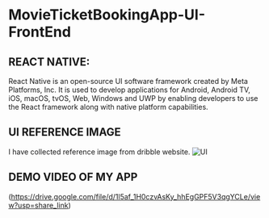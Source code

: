 # MovieTicketBookingApp-UI-FrontEnd

## REACT NATIVE:
React Native is an open-source UI software framework created by Meta Platforms, Inc. It is used to develop applications for Android, Android TV, iOS, macOS, tvOS, Web, Windows and UWP by enabling developers to use the React framework along with native platform capabilities.
## UI REFERENCE IMAGE
I have collected reference image from dribble website. 
![UI](https://cdn.dribbble.com/userupload/4095170/file/original-75d382f823a969b74b4d446aaa810147.png?compress=1&resize=1200x900)
## DEMO VIDEO OF MY APP
(https://drive.google.com/file/d/1l5af_1H0czvAsKy_hhEgGPF5V3qgYCLe/view?usp=share_link)
